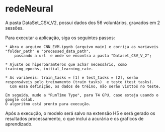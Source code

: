 # redeNeural
A pasta DataSet_CSV_V2, possui dados dos 56 voluntários, gravados em 2 sessões.

Para executar a aplicação, siga os seguintes passos:

	
	* Abra o arquivo CNN_EVM.ipynb (arquivo main) e corrija as variaveis "folder_path" e "processed_data_path", 
 		passando a url  e onde se encontra a pasta "Dataset_CSV_V_2";

	* Ajuste os hiperparamteros que achar necessário, como training_epochs, initial_learning_rate.

 	* As variáveis: train_tasks = [1] e test_tasks = [2], serão responsáveis pelo treinamento (train_tasks)  e teste (test_tasks).
  	  Com essa definição, os dados de treino, não serão visttos no teste.

	Em seguida, mude a "RunTime Type", para T4 GPU, caso esteja usando o google colab.
 	O algoritmo está pronto para execução.

Após a execução, o modelo será salvo na extensão H5 e será gerado os resultados processamento, o que inclui
a acurária e os graficos de aprendizado.

	
